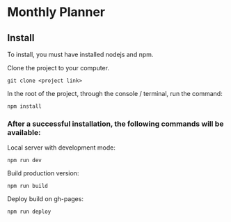 # Monthly Planner

## Install
To install, you must have installed nodejs and npm.

Clone the project to your computer.

    git clone <project link>

In the root of the project, through the console / terminal, run the command:

    npm install
### After a successful installation, the following commands will be available:
Local server with development mode:

    npm run dev
Build production version:

    npm run build
Deploy build on gh-pages:
  
    npm run deploy
